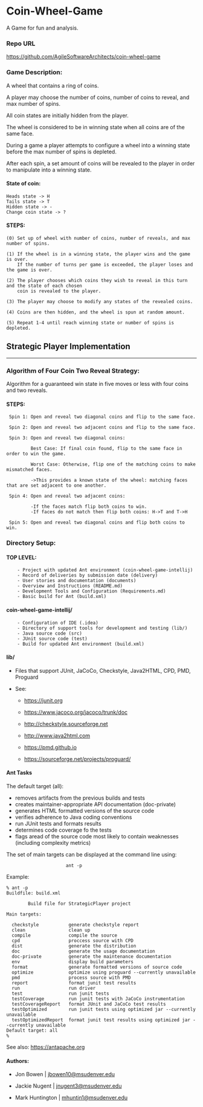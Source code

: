 # Coin-Wheel-Game

A Game for fun and analysis.

### Repo URL

https://github.com/AgileSoftwareArchitects/coin-wheel-game

### Game Description:

A wheel that contains a ring of coins.

A player may choose the number of coins, number of coins to reveal, and max number of spins. 

All coin states are initially hidden from the player.  

The wheel is considered to be in winning state when all coins are of the same face.

During a game a player attempts to configure a wheel into a winning state before the max number of spins is depleted. 

After each spin, a set amount of coins will be revealed to the player in order to manipulate into a winning state.

#### State of coin:

    Heads state -> H
    Tails state -> T 
    Hidden state -> -
    Change coin state -> ?

#### STEPS:
    (0) Set up of wheel with number of coins, number of reveals, and max number of spins.  

    (1) If the wheel is in a winning state, the player wins and the game is over.
        If the number of turns per game is exceeded, the player loses and the game is over.
    
    (2) The player chooses which coins they wish to reveal in this turn and the state of each chosen
        coin is revealed to the player.

    (3) The player may choose to modify any states of the revealed coins. 

    (4) Coins are then hidden, and the wheel is spun at random amount.

    (5) Repeat 1-4 until reach winning state or number of spins is depleted. 


## Strategic Player Implementation
------------------------------------------

### Algorithm of Four Coin Two Reveal Strategy:
 
Algorithm for a guaranteed win state in five moves or less with four coins and two reveals.

#### STEPS: 

     Spin 1: Open and reveal two diagonal coins and flip to the same face. 

     Spin 2: Open and reveal two adjacent coins and flip to the same face. 

     Spin 3: Open and reveal two diagonal coins:

             Best Case: If final coin found, flip to the same face in order to win the game.
       
             Worst Case: Otherwise, flip one of the matching coins to make mismatched faces. 
       
             ->This provides a known state of the wheel: matching faces that are set adjacent to one another. 
 
     Spin 4: Open and reveal two adjacent coins:
       
             -If the faces match flip both coins to win.
             -If faces do not match then flip both coins: H->T and T->H 
 
     Spin 5: Open and reveal two diagonal coins and flip both coins to win.  

### Directory Setup:
 
 #### TOP LEVEL: 
        - Project with updated Ant environment (coin-wheel-game-intellij) 
        - Record of deliveries by submission date (delivery)
        - User stories and documentation (documents)
        - Overview and Instructions (README.md)
        - Development Tools and Configuration (Requirements.md)
        - Basic build for Ant (build.xml)

 #### coin-wheel-game-intellij/
        - Configuration of IDE (.idea)
        - Directory of support tools for development and testing (lib/)
        - Java source code (src)
        - JUnit source code (test)
        - Build for updated Ant environment (build.xml)
        
 #### lib/

  - Files that support JUnit, JaCoCo, Checkstyle, Java2HTML, CPD, PMD, Proguard

  - See:

      * https://junit.org
  
      * https://www.jacoco.org/jacoco/trunk/doc
  
      * http://checkstyle.sourceforge.net
  
      * http://www.java2html.com
  
      * https://pmd.github.io
 
      * https://sourceforge.net/projects/proguard/

#### Ant Tasks

The default target (all):
- removes artifacts from the previous builds and tests
- creates maintainer-appropriate API documentation (doc-private)
- generates HTML formatted versions of the source code
- verifies adherence to Java coding conventions
- run JUnit tests and formats results
- determines code coverage fo the tests
- flags aread of the source code most likely to contain weaknesses (including complexity metrics)

The set of main targets can be displayed at the command line using:  

                          ant -p 
Example: 

    % ant -p
    Buildfile: build.xml

            Build file for StrategicPlayer project
  
    Main targets:

      checkstyle           generate checkstyle report
      clean                clean up
      compile              compile the source
      cpd                  proccess source with CPD
      dist                 generate the distribution
      doc                  generate the usage documentation
      doc-private          generate the maintenance documentation
      env                  display build parameters
      format               generate formatted versions of source code
      optimize             optimize using proguard --currently unavailable
      pmd                  process source with PMD
      report               format junit test results
      run                  run driver
      test                 run junit tests
      testCoverage         run junit tests with JaCoCo instrumentation
      testCoverageReport   format JUnit and JaCoCo test results
      testOptimized        run junit tests using optimized jar --currently unavailable
      testOptimizedReport  format junit test results using optimized jar --currently unavailable
    Default target: all
    %

See also: https://antapache.org

#### Authors:

- Jon Bowen | jbowen10@msudenver.edu

- Jackie Nugent | jnugent3@msudenver.edu

- Mark Huntington | mhuntin1@msudenver.edu
